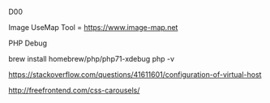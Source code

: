 D00

Image UseMap Tool = https://www.image-map.net


PHP Debug

brew install homebrew/php/php71-xdebug
php -v

https://stackoverflow.com/questions/41611601/configuration-of-virtual-host

http://freefrontend.com/css-carousels/